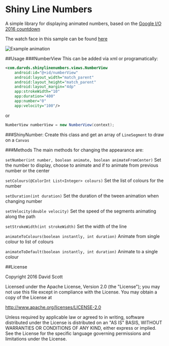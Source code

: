 # Shiny Line Numbers

A simple library for displaying animated numbers, based on the [Google I/O 2016 countdown](https://events.google.com/io2016/)

The watch face in this sample can be found [here](https://play.google.com/store/apps/details?id=com.darvds.shinywatchface)

![Example animation](https://raw.githubusercontent.com/darvds/ShinyLineNumbers/master/example.gif)

##Usage
###NumberView
This can be added via xml or programatically:
```xml
<com.darvds.shinylinenumbers.views.NumberView
    android:id="@+id/numberView"
    android:layout_width="match_parent"
    android:layout_height="match_parent"
    android:layout_margin="4dp"
    app:strokeWidth="10"
    app:duration="400"
    app:number="0"
    app:velocity="100"/>
```
or

```java
NumberView numberView = new NumberView(context);
```

###ShinyNumber:
Create this class and get an array of `LineSegment` to draw on a `Canvas`

###Methods
The main methods for changing the appearance are:

`setNumber(int number, boolean animate, boolean animateFromCenter)`
Set the number to display, choose to animate and if to animate from previous number or the center

`setColours(@ColorInt List<Integer> colours)`
Set the list of colours for the number

`setDuration(int duration)`
Set the duration of the tween animation when changing number

`setVelocity(double velocity)`
Set the speed of the segments animating along the path

`setStrokeWidth(int strokeWidth)`
Set the width of the line

`animateToColours(boolean instantly, int duration)`
Animate from single colour to list of colours

`animateToDefault(boolean instantly, int duration)`
Animate to a single colour

##License

Copyright 2016 David Scott

Licensed under the Apache License, Version 2.0 (the "License");
you may not use this file except in compliance with the License.
You may obtain a copy of the License at

   http://www.apache.org/licenses/LICENSE-2.0

Unless required by applicable law or agreed to in writing, software
distributed under the License is distributed on an "AS IS" BASIS,
WITHOUT WARRANTIES OR CONDITIONS OF ANY KIND, either express or implied.
See the License for the specific language governing permissions and
limitations under the License.
